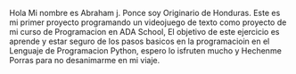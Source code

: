 Hola Mi nombre es Abraham j. Ponce soy Originario de Honduras.
Este es mi primer proyecto programando un videojuego de texto como proyecto de mi curso de Programacion en ADA School, 
El objetivo de este ejercicio es aprende y estar seguro de los pasos basicos en la 
programacioin en el Lenguaje de Programacion Python, espero lo isfruten mucho y Hechenme Porras para no desanimarme 
en mi viaje.